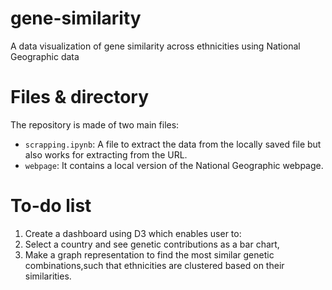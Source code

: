 # gene-similarity
A data visualization of gene similarity across ethnicities using National Geographic data

# Files & directory
The repository is made of two main files:
 * `scrapping.ipynb`: A file to extract the data from the locally saved
 file but also works for extracting from the URL.
 * `webpage`: It contains a local version of the National Geographic webpage.


# To-do list
1. Create a dashboard using D3 which enables user to:
2. Select a country and see genetic contributions as a bar chart,
3. Make a graph representation to find the most similar genetic combinations,such that ethnicities are clustered  based on their similarities.

